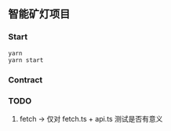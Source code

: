 ## 智能矿灯项目

### Start
```
yarn
yarn start
```

### Contract 

### TODO
1. fetch -> 仅对 fetch.ts + api.ts 测试是否有意义

